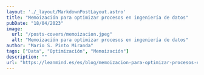 ```yaml
---
layout: './_layout/MarkdownPostLayout.astro'
title: "Memoización para optimizar procesos en ingeniería de datos"
pubDate: "18/04/2023"
image: 
  url: "/posts-covers/memoizacion.jpeg"
  alt: "Memoización para optimizar procesos en ingeniería de datos"
author: "Mario S. Pinto Miranda"
tags: ["Data", "Optimización", "Memoización"]
description: ""
url: "https://leanmind.es/es/blog/memoizacion-para-optimizar-procesos-en-ingenieria-de-datos/"
---
```


